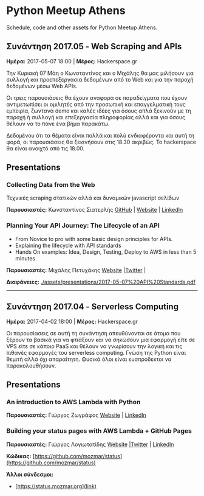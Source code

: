 # Python Meetup Athens

Schedule, code and other assets for Python Meetup Athens.



## Συνάντηση 2017.05 - Web Scraping and APIs

**Ημέρα:** 2017-05-07 18:00 | **Μέρος:** Hackerspace.gr

Την Κυριακή 07 Μάη ο Κωνσταντίvος και ο Μιχάλης θα μας μιλήσουν για συλλογή
και προεπεξεργασια δεδομένων από το Web και για την παροχή δεδομένων μέσω
Web APIs.

Οι τρεις παρουσιάσεις θα έχουν αναφορά σε παραδείγματα που έχουν
αντιμετωπίσει οι ομιλητές από την προσωπική και επαγγελματική τους εμπειρία,
ζωντανά demo και καλές ιδέες για όσους απλά ξεκινούν με τη παροχή ή συλλογή
και επεξεργασία πληροφορίας αλλά και για όσους θέλουν να το πάνε ένα βήμα
παρακάτω.

Δεδομένου ότι τα θέματα είναι πολλά και πολύ ενδιαφέροντα και αυτή τη φορά,
οι παρουσιάσεις θα ξεκινήσουν στις 18.30 ακριβώς. Το hackerspace θα είναι
ανοιχτό από τις 18.00.



## Presentations


### Collecting Data from the Web

Τεχνικές scraping στατικών αλλά και δυναμικών javascript σελίδων


**Παρουσιαστές:** Κωνσταντίνος Σιατερλής [GitHub](https://github.com/siakon89) |
    [Website](https://mydataminingsite.com/)  |
    [LinkedIn](https://www.linkedin.com/in/siaterliskonstantinos/)
    





### Planning Your API Journey: The Lifecycle of an API

- From Novice to pro with some basic design principles for APIs.
- Explaining the lifecycle with API standards
- Hands On examples: Idea, Design, Testing, Deploy to AWS in less than 5 minutes


**Παρουσιαστές:** Μιχάλης Πετυχάκης 
    [Website](https://apilama.com/)  |[Twitter](https://twitter.com/mpetyx) |
    
    


**Διαφάνειες:** [./assets/presentations/2017-05-07%20API%20Standards.pdf](./assets/presentations/2017-05-07%20API%20Standards.pdf)





----


## Συνάντηση 2017.04 - Serverless Computing

**Ημέρα:** 2017-04-02 18:00 | **Μέρος:** Hackerspace.gr

Οι παρουσίασεις σε αυτή τη συνάντηση απευθύνονται σε άτομα που ξέρουν τα
βασικά για να φτιάξουν και να σηκώσουν μια εφαρμογή είτε σε VPS είτε σε
κάποιο PaaS και θέλουν να γνωρίσουν την λογική και τις πιθανές εφαρμογές του
serverless computing. Γνώση της Python είναι θεμιτή αλλά όχι απαραίτητη.
Φυσικά όλοι είναι ευσπροδεκτοι να παρακολουθήσουν.



## Presentations


### An introduction to AWS Lambda with Python



**Παρουσιαστές:** Γιώργος Ζωγράφος 
    [Website](https://mydataminingsite.com/)  |
    [LinkedIn](https://www.linkedin.com/in/george-zografos-285a404b)
    





### Building your status pages with AWS Lambda + GitHub Pages



**Παρουσιαστές:** Γιώργος Λογιωτατίδης 
    [Website](https://giorgos.sealabs.net)  |[Twitter](https://twitter.com/glogiotatidis) |
    [LinkedIn](https://www.linkedin.com/in/glogiotatidis/)
    



**Κώδικας:** [https://github.com/mozmar/status](https://github.com/mozmar/status)


**Άλλοι σύνδεσμοι:**

 * [https://status.mozmar.org](link)




